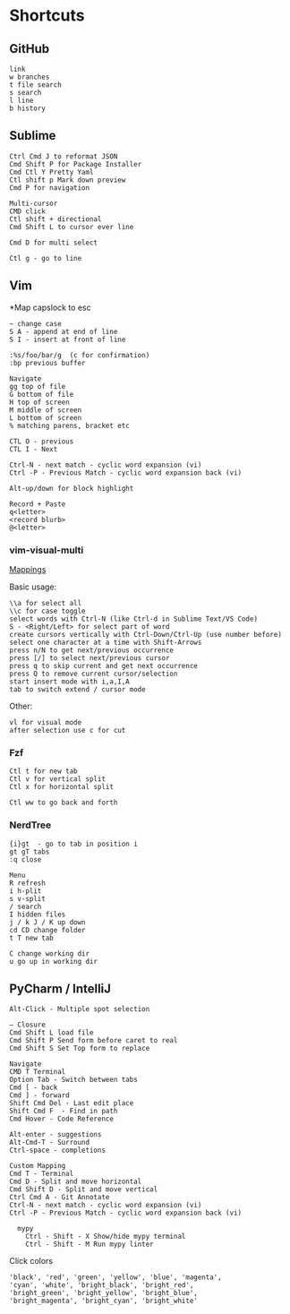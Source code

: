 # Shortcuts

## GitHub

```
link
w branches
t file search
s search
l line
b history
```

## Sublime

```
Ctrl Cmd J to reformat JSON
Cmd Shift P for Package Installer
Cmd Ctl Y Pretty Yaml
Ctl shift p Mark down preview
Cmd P for navigation

Multi-cursor
CMD click
Ctl shift + directional
Cmd Shift L to cursor ever line

Cmd D for multi select

Ctl g - go to line
```

## Vim

*Map capslock to esc

```
~ change case
S A - append at end of line
S I - insert at front of line

:%s/foo/bar/g  (c for confirmation)
:bp previous buffer

Navigate
gg top of file
G bottom of file
H top of screen
M middle of screen
L bottom of screen
% matching parens, bracket etc

CTL O - previous
CTL I - Next

Ctrl-N - next match - cyclic word expansion (vi)
Ctrl -P - Previous Match - cyclic word expansion back (vi)

Alt-up/down for block highlight

Record + Paste
q<letter>
<record blurb>
@<letter>
```

### vim-visual-multi
[Mappings](https://github.com/mg979/vim-visual-multi/wiki/Mappings)

Basic usage:
    
    \\a for select all
    \\c for case toggle 
    select words with Ctrl-N (like Ctrl-d in Sublime Text/VS Code)
    S - <Right/Left> for select part of word
    create cursors vertically with Ctrl-Down/Ctrl-Up (use number before)
    select one character at a time with Shift-Arrows
    press n/N to get next/previous occurrence
    press [/] to select next/previous cursor
    press q to skip current and get next occurrence
    press Q to remove current cursor/selection
    start insert mode with i,a,I,A
    tab to switch extend / cursor mode


Other:

    vl for visual mode
    after selection use c for cut

### Fzf

```
Ctl t for new tab
Ctl v for vertical split
Ctl x for horizontal split

Ctl ww to go back and forth
```

### NerdTree

```
{i}gt  - go to tab in position i
gt gT tabs
:q close

Menu
R refresh
i h-plit
s v-split
/ search
I hidden files
j / k J / K up down
cd CD change folder
t T new tab

C change working dir
u go up in working dir
```


## PyCharm / IntelliJ

```
Alt-Click - Multiple spot selection

— Closure
Cmd Shift L load file
Cmd Shift P Send form before caret to real
Cmd Shift S Set Top form to replace

Navigate
CMD T Terminal
Option Tab - Switch between tabs
Cmd [ - back
Cmd ] - forward
Shift Cmd Del - Last edit place
Shift Cmd F  - Find in path
Cmd Hover - Code Reference

Alt-enter - suggestions
Alt-Cmd-T - Surround
Ctrl-space - completions

Custom Mapping
Cmd T - Terminal
Cmd D - Split and move horizontal
Cmd Shift D - Split and move vertical
Ctrl Cmd A - Git Annotate
Ctrl-N - next match - cyclic word expansion (vi)
Ctrl -P - Previous Match - cyclic word expansion back (vi)

  mypy
    Ctrl - Shift - X Show/hide mypy terminal
    Ctrl - Shift - M Run mypy linter
 ```



Click colors

```
'black', 'red', 'green', 'yellow', 'blue', 'magenta',
'cyan', 'white', 'bright_black', 'bright_red',
'bright_green', 'bright_yellow', 'bright_blue',
'bright_magenta', 'bright_cyan', 'bright_white'
```



